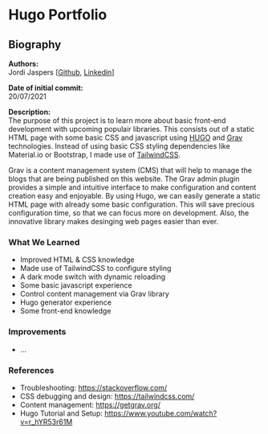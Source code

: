 # Hugo Portfolio  
## Biography  

**Authors:**  
Jordi Jaspers [[Github](https://github.com/Jordi-Jaspers "Github Page"), [Linkedin](https://www.linkedin.com/in/jordi-jaspers/ "Linkedin Page")]  
  
**Date of initial commit:**  
20/07/2021

**Description:**  
The purpose of this project is to learn more about basic front-end development with upcoming populair libraries. This consists out of a static HTML page with some basic CSS and javascript using [HUGO](https://github.com/gohugoio/hugo "Hugo Page") and [Grav](https://github.com/getgrav/grav, "Grav page") technologies. Instead of using basic CSS styling dependencies like Material.io or Bootstrap, I made use of [TailwindCSS](https://github.com/tailwindlabs/tailwindcss, "TailwindCSS page"). 

Grav is a content management system (CMS) that will help to manage the blogs that are being published on this website. The Grav admin plugin provides a simple and intuitive interface to make configuration and content creation easy and enjoyable. By using Hugo, we can easily generate a static HTML page with already some basic configuration. This will save precious configuration time, so that we can focus more on development. Also, the innovative library makes desinging web pages easier than ever.  
  
### What We Learned
* Improved HTML & CSS knowledge
* Made use of TailwindCSS to configure styling
* A dark mode switch with dynamic reloading
* Some basic javascript experience
* Control content management via Grav library
* Hugo generator experience
* Some front-end knowledge
### Improvements
* ...

### References

* Troubleshooting: <https://stackoverflow.com/>
* CSS debugging and design: <https://tailwindcss.com/>
* Content management: <https://getgrav.org/>
* Hugo Tutorial and Setup: <https://www.youtube.com/watch?v=r_hYR53r61M>